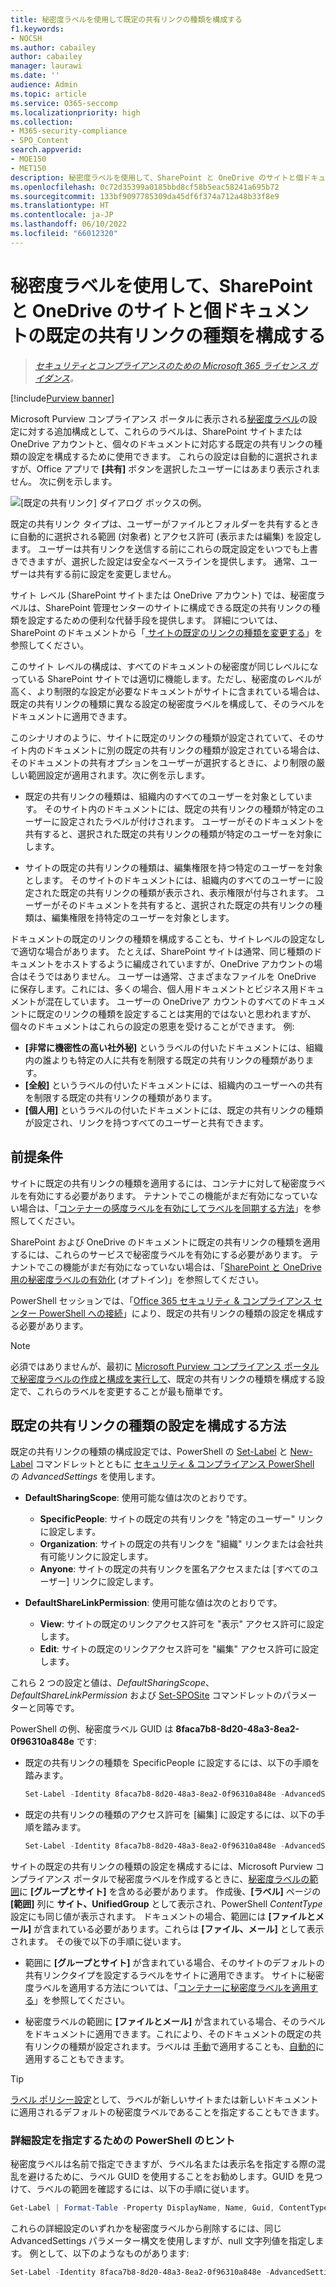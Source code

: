 ```yaml
---
title: 秘密度ラベルを使用して既定の共有リンクの種類を構成する
f1.keywords:
- NOCSH
ms.author: cabailey
author: cabailey
manager: laurawi
ms.date: ''
audience: Admin
ms.topic: article
ms.service: O365-seccomp
ms.localizationpriority: high
ms.collection:
- M365-security-compliance
- SPO_Content
search.appverid:
- MOE150
- MET150
description: 秘密度ラベルを使用して、SharePoint と OneDrive のサイトと個ドキュメントの既定の共有リンクの種類を構成します。
ms.openlocfilehash: 0c72d35399a0185bbd8cf58b5eac58241a695b72
ms.sourcegitcommit: 133bf9097785309da45df6f374a712a48b33f8e9
ms.translationtype: HT
ms.contentlocale: ja-JP
ms.lasthandoff: 06/10/2022
ms.locfileid: "66012320"
---
```

# <a name="use-sensitivity-labels-to-configure-the-default-sharing-link-type-for-sites-and-documents-in-sharepoint-and-onedrive"></a>秘密度ラベルを使用して、SharePoint と OneDrive のサイトと個ドキュメントの既定の共有リンクの種類を構成する

>*[セキュリティとコンプライアンスのための Microsoft 365 ライセンス ガイダンス](/office365/servicedescriptions/microsoft-365-service-descriptions/microsoft-365-tenantlevel-services-licensing-guidance/microsoft-365-security-compliance-licensing-guidance)。*

[!include[Purview banner](../includes/purview-rebrand-banner.md)]

Microsoft Purview コンプライアンス ポータルに表示される[秘密度ラベル](sensitivity-labels.md)の設定に対する追加構成として、これらのラベルは、SharePoint サイトまたは OneDrive アカウントと、個々のドキュメントに対応する既定の共有リンクの種類の設定を構成するために使用できます。 これらの設定は自動的に選択されますが、Office アプリで **[共有]** ボタンを選択したユーザーにはあまり表示されません。 次に例を示します。

![[既定の共有リンク] ダイアログ ボックスの例。](../media/default-sharing-link-example.png)

既定の共有リンク タイプは、ユーザーがファイルとフォルダーを共有するときに自動的に選択される範囲 (対象者) とアクセス許可 (表示または編集) を設定します。 ユーザーは共有リンクを送信する前にこれらの既定設定をいつでも上書きできますが、選択した設定は安全なベースラインを提供します。 通常、ユーザーは共有する前に設定を変更しません。

サイト レベル (SharePoint サイトまたは OneDrive アカウント) では、秘密度ラベルは、SharePoint 管理センターのサイトに構成できる既定の共有リンクの種類を設定するための便利な代替手段を提供します。 詳細については、SharePoint のドキュメントから「[ サイトの既定のリンクの種類を変更する](/sharepoint/change-default-sharing-link)」を参照してください。

このサイト レベルの構成は、すべてのドキュメントの秘密度が同じレベルになっている SharePoint サイトでは適切に機能します。ただし、秘密度のレベルが高く、より制限的な設定が必要なドキュメントがサイトに含まれている場合は、既定の共有リンクの種類に異なる設定の秘密度ラベルを構成して、そのラベルをドキュメントに適用できます。

このシナリオのように、サイトに既定のリンクの種類が設定されていて、そのサイト内のドキュメントに別の既定の共有リンクの種類が設定されている場合は、そのドキュメントの共有オプションをユーザーが選択するときに、より制限の厳しい範囲設定が適用されます。次に例を示します。

- 既定の共有リンクの種類は、組織内のすべてのユーザーを対象としています。 そのサイト内のドキュメントには、既定の共有リンクの種類が特定のユーザーに設定されたラベルが付けされます。 ユーザーがそのドキュメントを共有すると、選択された既定の共有リンクの種類が特定のユーザーを対象にします。

- サイトの既定の共有リンクの種類は、編集権限を持つ特定のユーザーを対象とします。 そのサイトのドキュメントには、組織内のすべてのユーザーに設定された既定の共有リンクの種類が表示され、表示権限が付与されます。 ユーザーがそのドキュメントを共有すると、選択された既定の共有リンクの種類は、編集権限を持特定のユーザーを対象とします。

ドキュメントの既定のリンクの種類を構成することも、サイトレベルの設定なしで適切な場合があります。 たとえば、SharePoint サイトは通常、同じ種類のドキュメントをホストするように編成されていますが、OneDrive アカウントの場合はそうではありません。 ユーザーは通常、さまざまなファイルを OneDrive に保存します。これには、多くの場合、個人用ドキュメントとビジネス用ドキュメントが混在しています。 ユーザーの OneDriveア カウントのすべてのドキュメントに既定のリンクの種類を設定することは実用的ではないと思われますが、個々のドキュメントはこれらの設定の恩恵を受けることができます。 例:

- **[非常に機密性の高い社外秘]** というラベルの付いたドキュメントには、組織内の誰よりも特定の人に共有を制限する既定の共有リンクの種類があります。
- **[全般]** というラベルの付いたドキュメントには、組織内のユーザーへの共有を制限する既定の共有リンクの種類があります。
- **[個人用]** というラベルの付いたドキュメントには、既定の共有リンクの種類が設定され、リンクを持つすべてのユーザーと共有できます。

## <a name="prerequisites"></a>前提条件

サイトに既定の共有リンクの種類を適用するには、コンテナに対して秘密度ラベルを有効にする必要があります。 テナントでこの機能がまだ有効になっていない場合は、「[コンテナーの感度ラベルを有効にしてラベルを同期する方法](sensitivity-labels-teams-groups-sites.md#how-to-enable-sensitivity-labels-for-containers-and-synchronize-labels)」を参照してください。

SharePoint および OneDrive のドキュメントに既定の共有リンクの種類を適用するには、これらのサービスで秘密度ラベルを有効にする必要があります。 テナントでこの機能がまだ有効になっていない場合は、「[SharePoint と OneDrive 用の秘密度ラベルの有効化](sensitivity-labels-sharepoint-onedrive-files.md#how-to-enable-sensitivity-labels-for-sharepoint-and-onedrive-opt-in) (オプトイン)」を参照してください。

PowerShell セッションでは、「[Office 365 セキュリティ & コンプライアンス センター PowerShell への接続](/powershell/exchange/office-365-scc/connect-to-scc-powershell/connect-to-scc-powershell)」により、既定の共有リンクの種類の設定を構成する必要があります。

> [!NOTE]
> 必須ではありませんが、最初に [Microsoft Purview コンプライアンス ポータルで秘密度ラベルの作成と構成を実行して](create-sensitivity-labels.md)、既定の共有リンクの種類を構成する設定で、これらのラベルを変更することが最も簡単です。

## <a name="how-to-configure-settings-for-the-default-sharing-link-type"></a>既定の共有リンクの種類の設定を構成する方法

既定の共有リンクの種類の構成設定では、PowerShell の [Set-Label](/powershell/module/exchange/set-label) と [New-Label](/powershell/module/exchange/new-labelpolicy) コマンドレットとともに [セキュリティ & コンプライアンス PowerShell](/powershell/exchange/scc-powershell) の *AdvancedSettings* を使用します。

- **DefaultSharingScope**: 使用可能な値は次のとおりです。
    - **SpecificPeople**: サイトの既定の共有リンクを "特定のユーザー" リンクに設定します。
    - **Organization**: サイトの既定の共有リンクを "組織" リンクまたは会社共有可能リンクに設定します。
    - **Anyone**: サイトの既定の共有リンクを匿名アクセスまたは [すべてのユーザー] リンクに設定します。

- **DefaultShareLinkPermission**: 使用可能な値は次のとおりです。
    - **View**: サイトの既定のリンクアクセス許可を "表示" アクセス許可に設定します。
    - **Edit**: サイトの既定のリンクアクセス許可を "編集" アクセス許可に設定します。

これら 2 つの設定と値は、*DefaultSharingScope*、*DefaultShareLinkPermission* および [Set-SPOSite](/powershell/module/sharepoint-online/set-sposite) コマンドレットのパラメーターと同等です。

PowerShell の例、秘密度ラベル GUID は **8faca7b8-8d20-48a3-8ea2-0f96310a848e** です:

- 既定の共有リンクの種類を SpecificPeople に設定するには、以下の手順を踏みます。
    
    ````powershell
    Set-Label -Identity 8faca7b8-8d20-48a3-8ea2-0f96310a848e -AdvancedSettings @{DefaultSharingScope="SpecificPeople"}
    ````

- 既定の共有リンクの種類のアクセス許可を [編集] に設定するには、以下の手順を踏みます。
    
    ````powershell
    Set-Label -Identity 8faca7b8-8d20-48a3-8ea2-0f96310a848e -AdvancedSettings @{DefaultShareLinkPermission="Edit"}
    ````

サイトの既定の共有リンクの種類の設定を構成するには、Microsoft Purview コンプライアンス ポータルで秘密度ラベルを作成するときに、[秘密度ラベルの範囲](sensitivity-labels.md#label-scopes)に **[グループとサイト]** を含める必要があります。 作成後、**[ラベル]** ページの **[範囲]** 列に **サイト、UnifiedGroup** として表示され、PowerShell *ContentType* 設定にも同じ値が表示されます。 ドキュメントの場合、範囲には **[ファイルとメール]** が含まれている必要があります。これらは **[ファイル、メール]** として表示されます。 その後で以下の手順に従います。

- 範囲に **[グループとサイト]** が含まれている場合、そのサイトのデフォルトの共有リンクタイプを設定するラベルをサイトに適用できます。 サイトに秘密度ラベルを適用する方法については、「[コンテナーに秘密度ラベルを適用する](sensitivity-labels-teams-groups-sites.md#how-to-apply-sensitivity-labels-to-containers)」を参照してください。

- 秘密度ラベルの範囲に **[ファイルとメール]** が含まれている場合、そのラベルをドキュメントに適用できます。これにより、そのドキュメントの既定の共有リンクの種類が設定されます。ラベルは [手動](https://support.microsoft.com/office/apply-sensitivity-labels-to-your-files-and-email-in-office-2f96e7cd-d5a4-403b-8bd7-4cc636bae0f9)で適用することも、[自動的](apply-sensitivity-label-automatically.md)に適用することもできます。

> [!TIP]
> [ラベル ポリシー設定](sensitivity-labels.md#what-label-policies-can-do)として、ラベルが新しいサイトまたは新しいドキュメントに適用されるデフォルトの秘密度ラベルであることを指定することもできます。

### <a name="powershell-tips-for-specifying-the-advanced-settings"></a>詳細設定を指定するための PowerShell のヒント

秘密度ラベルは名前で指定できますが、ラベル名または表示名を指定する際の混乱を避けるために、ラベル GUID を使用することをお勧めします。GUID を見つけて、ラベルの範囲を確認するには、以下の手順に従います。

````powershell
Get-Label | Format-Table -Property DisplayName, Name, Guid, ContentType
````

これらの詳細設定のいずれかを秘密度ラベルから削除するには、同じ AdvancedSettings パラメーター構文を使用しますが、null 文字列値を指定します。 例として、以下のようなものがあります:

````powershell
Set-Label -Identity 8faca7b8-8d20-48a3-8ea2-0f96310a848e -AdvancedSettings @{DefaultSharingScope=""}
````

